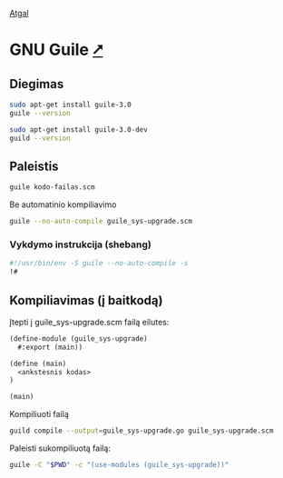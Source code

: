 [Atgal](./readme.md)

# GNU Guile [&#x2B67;](https://www.gnu.org/software/guile/)

## Diegimas

```bash
sudo apt-get install guile-3.0
guile --version

sudo apt-get install guile-3.0-dev
guild --version
```

## Paleistis

```bash
guile kodo-failas.scm
```

Be automatinio kompiliavimo

```bash
guile --no-auto-compile guile_sys-upgrade.scm
```

### Vykdymo instrukcija (shebang)

```bash
#!/usr/bin/env -S guile --no-auto-compile -s 
!#
```

## Kompiliavimas (į baitkodą)

Įtepti į guile_sys-upgrade.scm failą eilutes:

```scheme
(define-module (guile_sys-upgrade)
  #:export (main))

(define (main)
  <ankstesnis kodas>
)

(main)
```

Kompiliuoti failą

```bash
guild compile --output=guile_sys-upgrade.go guile_sys-upgrade.scm
```

Paleisti sukompiliuotą failą:

```bash
guile -C "$PWD" -c "(use-modules (guile_sys-upgrade))"
```
